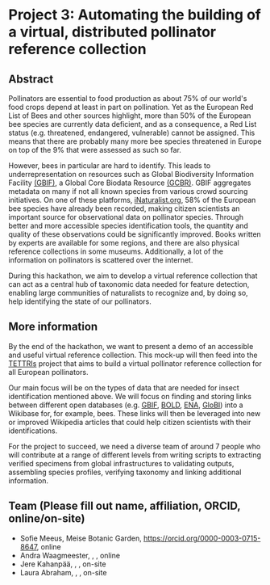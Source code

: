# Project 3: Automating the building of a virtual, distributed pollinator reference collection

## Abstract

Pollinators are essential to food production as about 75% of our world's food crops depend at least in part on pollination. Yet as the European Red List of Bees and other sources highlight, more than 50% of the European bee species are currently data deficient, and as a consequence, a Red List status (e.g. threatened, endangered, vulnerable) cannot be assigned. This means that there are probably many more bee species threatened in Europe on top of the 9% that were assessed as such so far.

However, bees in particular are hard to identify. This leads to underrepresentation on resources such as Global Biodiversity Information Facility [(GBIF)](https://GBIF.org), a Global Core Biodata Resource [(GCBR)](https://globalbiodata.org/what-we-do/global-core-biodata-resources/). GBIF aggregates metadata on many if not all known species from various crowd sourcing initiatives. On one of these platforms, [iNaturalist.org](https://iNaturalist.org), 58% of the European bee species have already been recorded, making citizen scientists an important source for observational data on pollinator species. Through better and more accessible species identification tools, the quantity and quality of these observations could be significantly improved. Books written by experts are available for some regions, and there are also physical reference collections in some museums. Additionally, a lot of the information on pollinators is scattered over the internet.

During this hackathon, we aim to develop a virtual reference collection that can act as a central hub of taxonomic data needed for feature detection, enabling large communities of naturalists to recognize and, by doing so, help identifying the state of our pollinators.

## More information

By the end of the hackathon, we want to present a demo of an accessible and useful virtual reference collection. This mock-up will then feed into the [TETTRIs](https://TETTRIs.eu) project that aims to build a virtual pollinator reference collection for all European pollinators.

Our main focus will be on the types of data that are needed for insect identification mentioned above. We will focus on finding and storing links between different open databases (e.g. [GBIF](https://GBIF.org), [BOLD](https://www.boldsystems.org/), [ENA](https://www.ebi.ac.uk/ena/browser/home), [GloBI](https://www.globalbioticinteractions.org/)) into a Wikibase for, for example, bees. These links will then be leveraged into new or improved Wikipedia articles that could help citizen scientists with their identifications.

For the project to succeed, we need a diverse team of around 7 people who will contribute at a range of different levels from writing scripts to extracting verified specimens from global infrastructures to validating outputs, assembling species profiles, verifying taxonomy and linking additional information.

## Team (Please fill out name, affiliation, ORCID, online/on-site)

- Sofie Meeus, Meise Botanic Garden, https://orcid.org/0000-0003-0715-8647, online
- Andra Waagmeester, , , online
- Jere Kahanpää, , , on-site
- Laura Abraham, , , on-site




